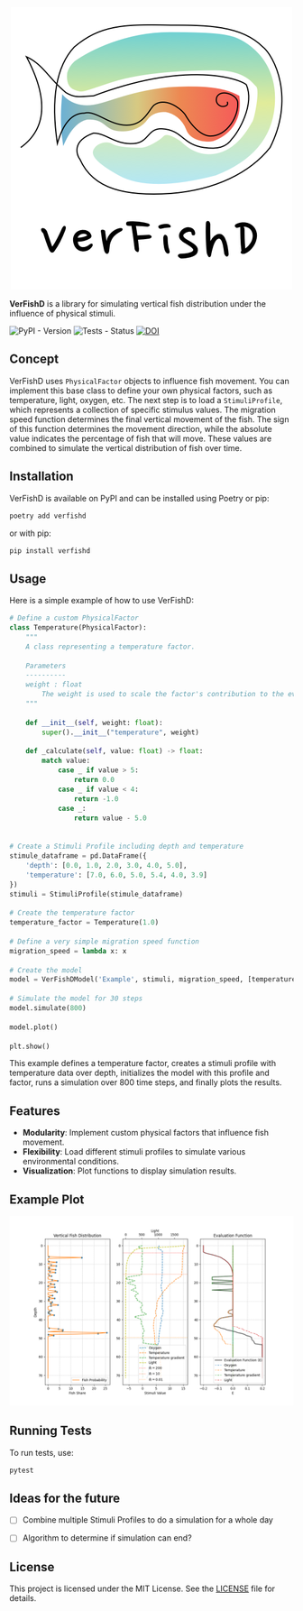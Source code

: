 <div align="center">
  <img src="https://raw.githubusercontent.com/marine-data-science/verfishd/main/images/logo/square_logo.png" alt="Logo of VerFishD">
</div>

**VerFishD** is a library for simulating vertical fish distribution under the influence of physical stimuli.

![PyPI - Version](https://img.shields.io/pypi/v/verfishd)
![Tests - Status](https://github.com/marine-data-science/verfishd/actions/workflows/pytest.yml/badge.svg)
[![DOI](https://zenodo.org/badge/923014459.svg)](https://doi.org/10.5281/zenodo.15736406)

## Concept

VerFishD uses `PhysicalFactor` objects to influence fish movement. You can implement this base class to define your own physical factors, such as temperature, light, oxygen, etc. The next step is to load a `StimuliProfile`, which represents a collection of specific stimulus values. The migration speed function determines the final vertical movement of the fish. The sign of this function determines the movement direction, while the absolute value indicates the percentage of fish that will move. These values are combined to simulate the vertical distribution of fish over time.

## Installation

VerFishD is available on PyPI and can be installed using Poetry or pip:

```bash
poetry add verfishd
```

or with pip:

```bash
pip install verfishd
```

## Usage

Here is a simple example of how to use VerFishD:

```python
# Define a custom PhysicalFactor
class Temperature(PhysicalFactor):
    """
    A class representing a temperature factor.

    Parameters
    ----------
    weight : float
        The weight is used to scale the factor's contribution to the evaluation function E.
    """

    def __init__(self, weight: float):
        super().__init__("temperature", weight)

    def _calculate(self, value: float) -> float:
        match value:
            case _ if value > 5:
                return 0.0
            case _ if value < 4:
                return -1.0
            case _:
                return value - 5.0


# Create a Stimuli Profile including depth and temperature
stimule_dataframe = pd.DataFrame({
    'depth': [0.0, 1.0, 2.0, 3.0, 4.0, 5.0],
    'temperature': [7.0, 6.0, 5.0, 5.4, 4.0, 3.9]
})
stimuli = StimuliProfile(stimule_dataframe)

# Create the temperature factor
temperature_factor = Temperature(1.0)

# Define a very simple migration speed function
migration_speed = lambda x: x

# Create the model
model = VerFishDModel('Example', stimuli, migration_speed, [temperature_factor])

# Simulate the model for 30 steps
model.simulate(800)

model.plot()

plt.show()
```

This example defines a temperature factor, creates a stimuli profile with temperature data over depth, initializes the model with this profile and factor, runs a simulation over 800 time steps, and finally plots the results.

## Features

- **Modularity**: Implement custom physical factors that influence fish movement.
- **Flexibility**: Load different stimuli profiles to simulate various environmental conditions.
- **Visualization**: Plot functions to display simulation results.

## Example Plot

![Example plot of the simulation](https://raw.githubusercontent.com/marine-data-science/verfishd/main/images/example_plot.png)

## Running Tests

To run tests, use:

```bash
pytest
```

## Ideas for the future
- [ ] Combine multiple Stimuli Profiles to do a simulation for a whole day
- [ ] Algorithm to determine if simulation can end?


## License

This project is licensed under the MIT License. See the [LICENSE](LICENSE) file for details.
